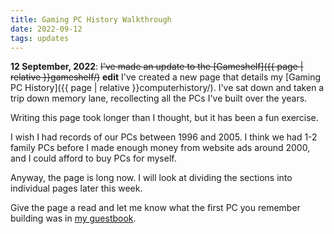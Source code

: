 ```yaml
---
title: Gaming PC History Walkthrough
date: 2022-09-12
tags: updates
---
```


**12 September, 2022**: ~~I've made an update to the [Gameshelf]({{ page | relative }}gameshelf/)~~ **edit** I've created a new page that details my [Gaming PC History]({{ page | relative }}computerhistory/). I've sat down and taken a trip down memory lane, recollecting all the PCs I've built over the years. 

Writing this page took longer than I thought, but it has been a fun exercise.

I wish I had records of our PCs between 1996 and 2005. I think we had 1-2 family PCs before I  made enough money from website ads around 2000, and I could afford to buy PCs for myself. 

Anyway, the page is long now. I will look at dividing the sections into individual pages later this week. 

Give the page a read and let me know what the first PC you remember building was in [my guestbook](https://guestbook.flamedfury.com).